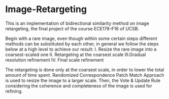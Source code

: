 # Image-Retargeting

This is an implementation of bidirectional similarity method on image retargeting, the final project of the course ECE178-F16 of UCSB.

Begin with a rare image, even though within some certain steps different methods can be substituted by each other, in general we follow the steps below at a high level to achieve our result:
I.  Resize the rare image into a coarsest-scaled one
II. Retargeting at the coarsest scale
III.Gradual resolution refinement
IV. Final scale refinement

The retargeting is done only at the coarsest scale, in order to lower the total amount of time spent. Randomized Correspondence Patch Match Approach is used to resize the image to a larger scale. Then, the Vote & Update Rule considering the coherence and completeness of the image is used for refining.
